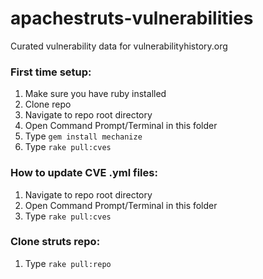 # apachestruts-vulnerabilities
Curated vulnerability data for vulnerabilityhistory.org

### First time setup:
1. Make sure you have ruby installed
2. Clone repo
3. Navigate to repo root directory
4. Open Command Prompt/Terminal in this folder
5. Type `gem install mechanize`
6. Type `rake pull:cves`

### How to update CVE .yml files:
1. Navigate to repo root directory
2. Open Command Prompt/Terminal in this folder
3. Type `rake pull:cves`

### Clone struts repo:
1. Type `rake pull:repo`

